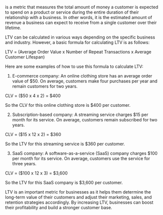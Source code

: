is a metric that measures the total amount of money a customer is expected to spend on a product or service during the entire duration of their relationship with a business. In other words, it is the estimated amount of revenue a business can expect to receive from a single customer over their lifetime.

LTV can be calculated in various ways depending on the specific business and industry. However, a basic formula for calculating LTV is as follows:

LTV = (Average Order Value x Number of Repeat Transactions x Average Customer Lifespan)

Here are some examples of how to use this formula to calculate LTV:

1.  E-commerce company: An online clothing store has an average order value of $50. On average, customers make four purchases per year and remain customers for two years.

CLV = ($50 x 4 x 2) = $400

So the CLV for this online clothing store is $400 per customer.

2.  Subscription-based company: A streaming service charges $15 per month for its service. On average, customers remain subscribed for two years.

CLV = ($15 x 12 x 2) = $360

So the LTV for this streaming service is $360 per customer.

3.  SaaS company: A software-as-a-service (SaaS) company charges $100 per month for its service. On average, customers use the service for three years.

CLV = ($100 x 12 x 3) = $3,600

So the LTV for this SaaS company is $3,600 per customer.

LTV is an important metric for businesses as it helps them determine the long-term value of their customers and adjust their marketing, sales, and retention strategies accordingly. By increasing LTV, businesses can boost their profitability and build a stronger customer base.